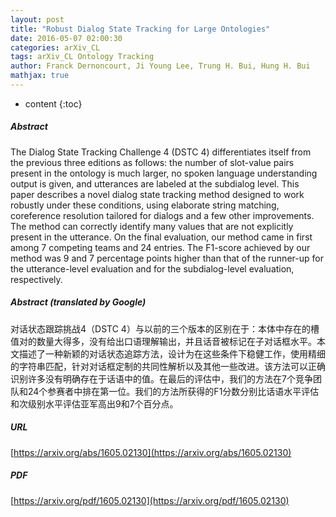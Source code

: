 ```yaml
---
layout: post
title: "Robust Dialog State Tracking for Large Ontologies"
date: 2016-05-07 02:00:30
categories: arXiv_CL
tags: arXiv_CL Ontology Tracking
author: Franck Dernoncourt, Ji Young Lee, Trung H. Bui, Hung H. Bui
mathjax: true
---
```


* content
{:toc}

##### Abstract
The Dialog State Tracking Challenge 4 (DSTC 4) differentiates itself from the previous three editions as follows: the number of slot-value pairs present in the ontology is much larger, no spoken language understanding output is given, and utterances are labeled at the subdialog level. This paper describes a novel dialog state tracking method designed to work robustly under these conditions, using elaborate string matching, coreference resolution tailored for dialogs and a few other improvements. The method can correctly identify many values that are not explicitly present in the utterance. On the final evaluation, our method came in first among 7 competing teams and 24 entries. The F1-score achieved by our method was 9 and 7 percentage points higher than that of the runner-up for the utterance-level evaluation and for the subdialog-level evaluation, respectively.

##### Abstract (translated by Google)
对话状态跟踪挑战4（DSTC 4）与以前的三个版本的区别在于：本体中存在的槽值对的数量大得多，没有给出口语理解输出，并且话音被标记在子对话框水平。本文描述了一种新颖的对话状态追踪方法，设计为在这些条件下稳健工作，使用精细的字符串匹配，针对对话框定制的共同性解析以及其他一些改进。该方法可以正确识别许多没有明确存在于话语中的值。在最后的评估中，我们的方法在7个竞争团队和24个参赛者中排在第一位。我们的方法所获得的F1分数分别比话语水平评估和次级别水平评估亚军高出9和7个百分点。

##### URL
[https://arxiv.org/abs/1605.02130](https://arxiv.org/abs/1605.02130)

##### PDF
[https://arxiv.org/pdf/1605.02130](https://arxiv.org/pdf/1605.02130)

